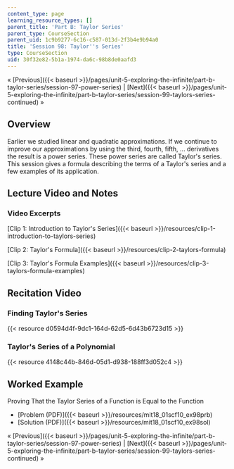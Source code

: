 ```yaml
---
content_type: page
learning_resource_types: []
parent_title: 'Part B: Taylor Series'
parent_type: CourseSection
parent_uid: 1c9b9277-6c16-c587-013d-2f3b4e9b94a0
title: 'Session 98: Taylor''s Series'
type: CourseSection
uid: 30f32e82-5b1a-1974-da6c-98b8de0aafd3
---
```


« [Previous]({{< baseurl >}}/pages/unit-5-exploring-the-infinite/part-b-taylor-series/session-97-power-series) | [Next]({{< baseurl >}}/pages/unit-5-exploring-the-infinite/part-b-taylor-series/session-99-taylors-series-continued) »

Overview
--------

Earlier we studied linear and quadratic approximations. If we continue to improve our approximations by using the third, fourth, fifth, ... derivatives the result is a power series. These power series are called Taylor's series. This session gives a formula describing the terms of a Taylor's series and a few examples of its application.

Lecture Video and Notes
-----------------------

### Video Excerpts

[Clip 1: Introduction to Taylor's Series]({{< baseurl >}}/resources/clip-1-introduction-to-taylors-series)

[Clip 2: Taylor's Formula]({{< baseurl >}}/resources/clip-2-taylors-formula)

[Clip 3: Taylor's Formula Examples]({{< baseurl >}}/resources/clip-3-taylors-formula-examples)

Recitation Video
----------------

### Finding Taylor's Series

{{< resource d0594d4f-9dc1-164d-62d5-6d43b6723d15 >}}

### Taylor's Series of a Polynomial

{{< resource 4148c44b-846d-05d1-d938-188ff3d052c4 >}}

Worked Example
--------------

Proving That the Taylor Series of a Function is Equal to the Function

*   [Problem (PDF)]({{< baseurl >}}/resources/mit18_01scf10_ex98prb)
*   [Solution (PDF)]({{< baseurl >}}/resources/mit18_01scf10_ex98sol)

« [Previous]({{< baseurl >}}/pages/unit-5-exploring-the-infinite/part-b-taylor-series/session-97-power-series) | [Next]({{< baseurl >}}/pages/unit-5-exploring-the-infinite/part-b-taylor-series/session-99-taylors-series-continued) »
